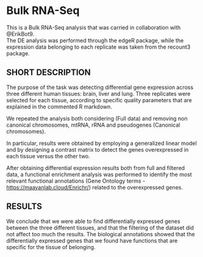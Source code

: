 # Bulk RNA-Seq
This is a Bulk RNA-Seq analysis that was carried in collaboration with @ErikBot9.  
The DE analysis was performed through the edgeR package, while the expression data belonging to each replicate was taken from the recount3 package. 

## SHORT DESCRIPTION

The purpose of the task was detecting differential gene expression across three different human tissues: brain, liver and lung. Three replicates were selected for each tissue, according to specific quality parameters that are explained in the commented R markdown. 

We repeated the analysis both considering (Full data) and removing non canonical chromosomes, mtRNA, rRNA and pseudogenes (Canonical chromosomes).

In particular, results were obtained by employing a generalized linear model and by designing a contrast matrix to detect the genes overexpressed in each tissue versus the other two. 

After obtaining differential expression results both from full and filtered data, a functional enrichment analysis was performed to identify the most relevant functional annotations (Gene Ontology terms - https://maayanlab.cloud/Enrichr/) related to the overexpressed genes. 

## RESULTS 

We conclude that we were able to find differentially expressed genes between the three different tissues, and that the filtering of the dataset did not affect too much the results.
The biological annotations showed that the differentially expressed genes that we found have functions that are specific for the tissue of belonging.



